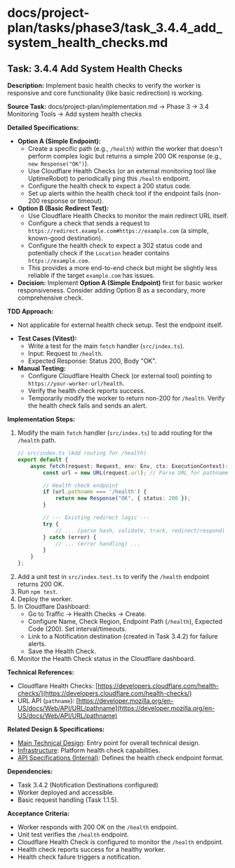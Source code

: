 # docs/project-plan/tasks/phase3/task_3.4.4_add_system_health_checks.md

## Task: 3.4.4 Add System Health Checks

**Description:**
Implement basic health checks to verify the worker is responsive and core functionality (like basic redirection) is working.

**Source Task:**
docs/project-plan/implementation.md -> Phase 3 -> 3.4 Monitoring Tools -> Add system health checks

**Detailed Specifications:**
- **Option A (Simple Endpoint):**
    - Create a specific path (e.g., `/health`) within the worker that doesn't perform complex logic but returns a simple 200 OK response (e.g., `new Response("OK")`).
    - Use Cloudflare Health Checks (or an external monitoring tool like UptimeRobot) to periodically ping this `/health` endpoint.
    - Configure the health check to expect a 200 status code.
    - Set up alerts within the health check tool if the endpoint fails (non-200 response or timeout).
- **Option B (Basic Redirect Test):**
    - Use Cloudflare Health Checks to monitor the main redirect URL itself.
    - Configure a check that sends a request to `https://redirect.example.com#https://example.com` (a simple, known-good destination).
    - Configure the health check to expect a 302 status code and potentially check if the `Location` header contains `https://example.com`.
    - This provides a more end-to-end check but might be slightly less reliable if the target `example.com` has issues.
- **Decision:** Implement **Option A (Simple Endpoint)** first for basic worker responsiveness. Consider adding Option B as a secondary, more comprehensive check.

**TDD Approach:**
- Not applicable for external health check setup. Test the endpoint itself.
*   **Test Cases (Vitest):**
    *   Write a test for the main `fetch` handler (`src/index.ts`).
    *   Input: Request to `/health`.
    *   Expected Response: Status 200, Body "OK".
*   **Manual Testing:**
    *   Configure Cloudflare Health Check (or external tool) pointing to `https://your-worker-url/health`.
    *   Verify the health check reports success.
    *   Temporarily modify the worker to return non-200 for `/health`. Verify the health check fails and sends an alert.

**Implementation Steps:**
1.  Modify the main `fetch` handler (`src/index.ts`) to add routing for the `/health` path.
    ```typescript
    // src/index.ts (Add routing for /health)
    export default {
        async fetch(request: Request, env: Env, ctx: ExecutionContext): Promise<Response> {
            const url = new URL(request.url); // Parse URL for pathname

            // Health check endpoint
            if (url.pathname === '/health') {
                return new Response("OK", { status: 200 });
            }

            // --- Existing redirect logic ---
            try {
                // ... (parse hash, validate, track, redirect/respond) ...
            } catch (error) {
                // ... (error handling) ...
            }
        }
    };
    ```
2.  Add a unit test in `src/index.test.ts` to verify the `/health` endpoint returns 200 OK.
3.  Run `npm test`.
4.  Deploy the worker.
5.  In Cloudflare Dashboard:
    *   Go to Traffic -> Health Checks -> Create.
    *   Configure Name, Check Region, Endpoint Path (`/health`), Expected Code (200). Set interval/timeouts.
    *   Link to a Notification destination (created in Task 3.4.2) for failure alerts.
    *   Save the Health Check.
6.  Monitor the Health Check status in the Cloudflare dashboard.

**Technical References:**
- Cloudflare Health Checks: [https://developers.cloudflare.com/health-checks/](https://developers.cloudflare.com/health-checks/)
- URL API (`pathname`): [https://developer.mozilla.org/en-US/docs/Web/API/URL/pathname](https://developer.mozilla.org/en-US/docs/Web/API/URL/pathname)

**Related Design & Specifications:**
- [Main Technical Design](../../../technical-design/DESIGN.md): Entry point for overall technical design.
- [Infrastructure](../../../technical-design/infrastructure.md): Platform health check capabilities.
- [API Specifications (Internal)](../../../technical-design/api_specifications.md): Defines the health check endpoint format.

**Dependencies:**
- Task 3.4.2 (Notification Destinations configured)
- Worker deployed and accessible.
- Basic request handling (Task 1.1.5).

**Acceptance Criteria:**
- Worker responds with 200 OK on the `/health` endpoint.
- Unit test verifies the `/health` endpoint.
- Cloudflare Health Check is configured to monitor the `/health` endpoint.
- Health check reports success for a healthy worker.
- Health check failure triggers a notification. 